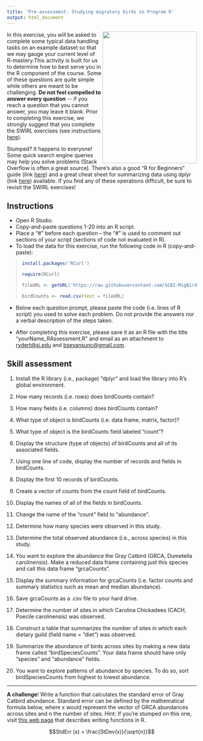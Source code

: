 ```yaml
---
title: 'Pre-assessment: Studying migratory birds in Program R'
output: html_document
---
```


  <img align = "right" src="https://avatars0.githubusercontent.com/u/5629668?v=3&s=460" height="350px" width = "250px"/>
  
In this exercise, you will be asked to complete some typical data handling tasks on an example dataset so that we may gauge your current level of R-mastery.This activity is built for us to determine how to best serve you in the R component of the course. Some of these questions are quite simple while others are meant to be challenging. **Do not feel compelled to answer every question** -- if you reach a question that you cannot answer, you may leave it blank. Prior to completing this exercise, we strongly suggest that you complete the SWIRL exercises (see instructions [here](http://htmlpreview.github.io/?https://raw.githubusercontent.com/SCBI-MigBirds/MigBirds/master/swirlCourses.html)). 

Stumped? It happens to everyone! Some quick search engine queries may help you solve problems (Stack Overflow is often a great source). There’s also a good “R for Beginners” guide (link [here](https://cran.r-project.org/doc/contrib/Paradis-rdebuts_en.pdf)) and a great cheat sheet for summarizing data using dplyr (link [here](https://www.rstudio.com/wp-content/uploads/2015/02/data-wrangling-cheatsheet.pdf)) available. If you find any of these operations difficult, be sure to revisit the SWIRL exercises!

## Instructions 

 * Open R Studio.
 * Copy-and-paste questions 1-20 into an R script. 
 * Place a “#” before each question – the “#” is used to comment out sections of your script (sections of code not evaluated in R). 
 * To load the data for this exercise, run the following code in R (copy-and-paste):

> 
> ```r
> install.packages('RCurl')
> 
> require(RCurl)
> 
> fileURL <- getURL('https://raw.githubusercontent.com/SCBI-MigBirds/MigBirds/master/data/exampleBirdData.csv')
> 
> birdCounts <- read.csv(text = fileURL)
> ```

* Below each question prompt, please paste the code (i.e. lines of R script) you used to solve each problem. Do not provide the answers nor a verbal description of the steps taken.

* After completing this exercise, please save it as an R file with the title “yourName_RAssessment.R” and email as an attachment to rydert@si.edu and bsevansunc@gmail.com.
 
## Skill assessment

1. Install the R library (i.e., package) “dplyr” and load the library into R’s global environment.

2. How many records (i.e. rows) does birdCounts contain?

3. How many fields (i.e. columns) does birdCounts contain?

4. What type of object is birdCounts (i.e. data frame, matrix, factor)?

5. What type of object is the birdCounts field labeled “count”?

6. Display the structure (type of objects) of birdCounts and all of its associated fields.

7. Using one line of code, display the number of records and fields in birdCounts.

8. Display the first 10 records of birdCounts.

9. Create a vector of counts from the count field of birdCounts.

10. Display the names of all of the fields in birdCounts.

11. Change the name of the “count” field to “abundance”.

12. Determine how many species were observed in this study.

13. Determine the total observed abundance (i.e., across species) in this study.

14. You want to explore the abundance the Gray Catbird (GRCA, Dumetella carolinensis). Make a reduced data frame containing just this species and call this data frame “grcaCounts”.

15. Display the summary information for grcaCounts (i.e. factor counts and summary statistics such as mean and median abundance).

16. Save grcaCounts as a .csv file to your hard drive.

17. Determine the number of sites in which Carolina Chickadees (CACH, Poecile carolinensis) was observed.

18. Construct a table that summarizes the number of sites in which each dietary guild (field name = “diet”) was observed.

19. Summarize the abundance of birds across sites by making a new data frame called “birdSpeciesCounts”. Your data frame should have only “species” and “abundance” fields.

20. You want to explore patterns of abundance by species. To do so, sort birdSpeciesCounts from highest to lowest abundance.

----

**A challenge**! Write a function that calculates the standard error of Gray Catbird abundance. Standard error can be defined by the mathematical formula below, where x would represent the vector of GRCA abundances across sites and n the number of sites. Hint: If you’re stumped on this one, visit [this web page](http://scbi-migbirds.github.io/writingFunctions) that describes writing functions in R.

$$StdErr (x) = \frac{StDev(x)}{\sqrt{n}}$$
